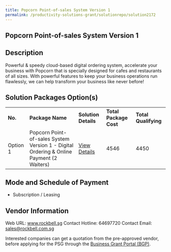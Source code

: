 ```yaml
---
title: Popcorn Point-of-sales System Version 1
permalink: /productivity-solutions-grant/solutionrepo/solution2172
---
```


## Popcorn Point-of-sales System Version 1

## Description

Powerful & speedy cloud-based digital ordering system, accelerate your business with Popcorn that is specially designed for cafes and restaurants of all sizes. With powerful features to keep your business operations run flawlessly, we can help transform your business like never before!

## Solution Packages Option(s)

<table>
<tr>
<td><b>No.</b></td>
<td><b>Package Name</b></td>
<td><b>Solution Details</b></td>
<td><b>Total Package Cost</b></td>
<td><b>Total Qualifying</b></td>
</tr>
<tr>
<td>Option 1</td>
<td>Popcorn Point-of-sales System Version 1 - Digital Ordering & Online Payment (2 Waiters)</td>
<td><a href='https://www.gobusiness.gov.sg/images/psg/Rockbell20200625_Desensitised_Annex_3_Part_2.pdf'>View Details</a></td>
<td>4546</td>
<td>4450</td>
</tr>
</table>

## Mode and Schedule of Payment

 - Subscription / Leasing

## Vendor Information

 Web URL: www.rockbell.sg 
Contact Hotline: 64697720 
Contact Email: sales@rockbell.com.sg 


Interested companies can get a quotation from the pre-approved vendor, before applying for the PSG through the <a href='https://www.businessgrants.gov.sg/'>Business Grant Portal (BGP)</a>.

<script src="/jquery/resize-tables.js"></script>

